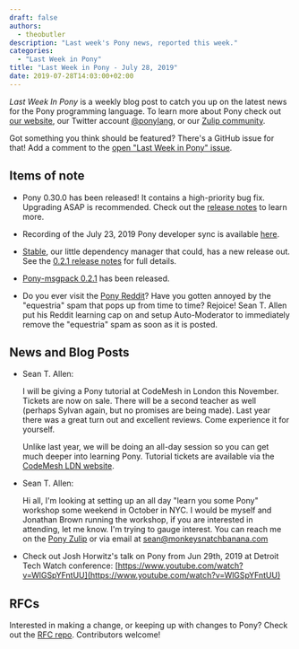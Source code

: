 ```yaml
---
draft: false
authors:
  - theobutler
description: "Last week's Pony news, reported this week."
categories:
  - "Last Week in Pony"
title: "Last Week in Pony - July 28, 2019"
date: 2019-07-28T14:03:00+02:00
---
```

_Last Week In Pony_ is a weekly blog post to catch you up on the latest news for the Pony programming language. To learn more about Pony check out [our website](https://ponylang.io), our Twitter account [@ponylang](https://twitter.com/ponylang), or our [Zulip community](https://ponylang.zulipchat.com).

Got something you think should be featured? There's a GitHub issue for that! Add a comment to the [open "Last Week in Pony" issue](https://github.com/ponylang/ponylang.github.io/issues?q=is%3Aissue+is%3Aopen+label%3Alast-week-in-pony).

<!-- more -->

## Items of note

- Pony 0.30.0 has been released! It contains a high-priority bug fix. Upgrading ASAP is recommended. Check out the [release notes](https://www.ponylang.io/blog/2019/07/0.30.0-released/) to learn more.

- Recording of the July 23, 2019 Pony developer sync is available [here](https://sync-recordings.ponylang.io/r/2019_07_23.m4a).

- [Stable](https://github.com/ponylang/pony-stable), our little dependency manager that could, has a new release out. See the [0.2.1 release notes](https://www.ponylang.io/blog/2019/07/pony-stable-0.2.1-released/) for full details.

- [Pony-msgpack 0.2.1](https://github.com/SeanTAllen/pony-msgpack/releases/tag/0.2.1) has been released.

- Do you ever visit the [Pony Reddit](https://reddit.com/r/ponylang)? Have you gotten annoyed by the "equestria" spam that pops up from time to time? Rejoice! Sean T. Allen put his Reddit learning cap on and setup Auto-Moderator to immediately remove the "equestria" spam as soon as it is posted.

## News and Blog Posts

- Sean T. Allen:

    I will be giving a Pony tutorial at CodeMesh in London this November. Tickets are now on sale. There will be a second teacher as well (perhaps Sylvan again, but no promises are being made). Last year there was a great turn out and excellent reviews. Come experience it for yourself.

    Unlike last year, we will be doing an all-day session so you can get much deeper into learning Pony. Tutorial tickets are available via the [CodeMesh LDN website](https://www.codesync.global/conferences/code-mesh-ldn/tutorial/).

- Sean T. Allen:

    Hi all, I'm looking at setting up an all day "learn you some Pony" workshop some weekend in October in NYC. I would be myself and Jonathan Brown running the workshop, if you are interested in attending, let me know. I'm trying to gauge interest. You can reach me on the [Pony Zulip](https://ponylang.zulipchat.com/) or via email at [sean@monkeysnatchbanana.com](mailto:sean@monkeysnatchbanana.com)

- Check out Josh Horwitz's talk on Pony from Jun 29th, 2019 at Detroit Tech Watch conference: [https://www.youtube.com/watch?v=WlGSpYFntUU](https://www.youtube.com/watch?v=WlGSpYFntUU)

## RFCs

Interested in making a change, or keeping up with changes to Pony? Check out the [RFC repo](https://github.com/ponylang/rfcs). Contributors welcome!
